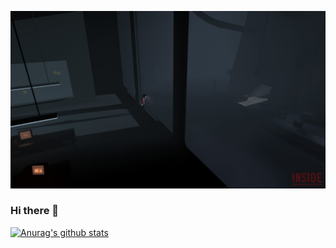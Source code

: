 ![inside](https://raw.githubusercontent.com/hzjjg/hzjjg/master/INSIDE-Free-Download-3.jpg)

### Hi there 👋

[![Anurag's github stats](https://github-readme-stats.vercel.app/api?username=hzjjg)](https://github.com/anuraghazra/github-readme-stats)
